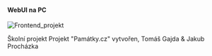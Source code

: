 








#### WebUI na PC

![Frontend_projekt](https://github.com/TknTommy/ProjektVasicek/assets/117047367/05e20204-2b3a-42bd-8eae-a51199f946b8)








Školní projekt
Projekt "Památky.cz" vytvořen, Tomáš Gajda & Jakub Procházka
